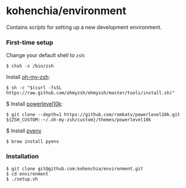 # kohenchia/environment

Contains scripts for setting up a new development environment.

### First-time setup

Change your default shell to `zsh`:

```
$ chsh -s /bin/zsh
```

Install [oh-my-zsh](https://ohmyz.sh):

```
$ sh -c "$(curl -fsSL https://raw.github.com/ohmyzsh/ohmyzsh/master/tools/install.sh)"
```

$ Install [powerlevel10k](https://github.com/romkatv/powerlevel10k#oh-my-zsh):

```
$ git clone --depth=1 https://github.com/romkatv/powerlevel10k.git ${ZSH_CUSTOM:-~/.oh-my-zsh/custom}/themes/powerlevel10k
```

$ Install [pyenv](https://github.com/pyenv/pyenv)

```
$ brew install pyenv
```

### Installation

```
$ git clone git@github.com:kohenchia/environment.git
$ cd environment
$ ./setup.sh
```
